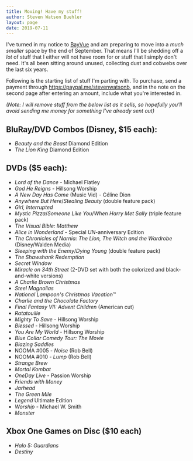 ```yaml
---
title: Moving! Have my stuff!
author: Steven Watson Buehler
layout: page
date: 2019-07-11
---
```


I've turned in my notice to [BayVue](https://www.livebayvue.com) and am preparing to move into a _much smaller_ space by the end of September. That means I'll be shedding off a _lot_ of stuff that I either will not have room for or stuff that I simply don't need. It's all been sitting around unused, collecting dust and cobwebs over the last six years.

Following is the starting list of stuff I'm parting with. To purchase, send a payment through <https://paypal.me/stevenwatsonb>, and in the note on the second page after entering an amount, include what you're interested in.

_(Note: I will remove stuff from the below list as it sells, so hopefully you'll avoid sending me money for something I've already sent out)_

## BluRay/DVD Combos (Disney, $15 each):

- _Beauty and the Beast_ Diamond Edition
- _The Lion King_ Diamond Edition

## DVDs ($5 each):

- _Lord of the Dance_ - Michael Flatley
- _God He Reigns_ - Hillsong Worship
- _A New Day Has Come_ (Music Vid) - Céline Dion
- _Anywhere But Here_/_Stealing Beauty_ (double feature pack)
- _Girl, Interrupted_
- _Mystic Pizza_/_Someone Like You_/_When Harry Met Sally_ (triple feature pack)
- _The Visual Bible: Matthew_
- _Alice in Wonderland_ - Special _UN_-anniversary Edition
- _The Chronicles of Narnia: The Lion, The Witch and the Wardrobe_ (Disney/Walden Media)
- _Sleeping with the Enemy_/_Dying Young_ (double feature pack)
- _The Shawshank Redemption_
- _Secret Window_
- _Miracle on 34th Street_ (2-DVD set with both the colorized and black-and-white versions)
- _A Charlie Brown Christmas_
- _Steel Magnolias_
- _National Lampoon's Christmas Vacation_&trade;
- _Charlie and the Chocolate Factory_
- _Final Fantasy VII: Advent Children_ (American cut)
- _Ratatouille_
- _Mighty To Save_ - Hillsong Worship
- _Blessed_ - Hillsong Worship
- _You Are My World_ - Hillsong Worship
- _Blue Collar Comedy Tour: The Movie_
- _Blazing Saddles_
- NOOMA #005 - _Noise_ (Rob Bell)
- NOOMA #010 - _Lump_ (Rob Bell)
- _Strange Brew_
- _Mortal Kombat_
- _OneDay Live_ - Passion Worship
- _Friends with Money_
- _Jarhead_
- _The Green Mile_
- _Legend_ Ultimate Edition
- _Worship_ - Michael W. Smith
- _Monster_

## Xbox One Games on Disc ($10 each)

- _Halo 5: Guardians_
- _Destiny_
